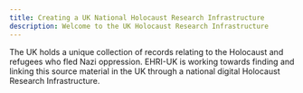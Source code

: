 ```yaml
---
title: Creating a UK National Holocaust Research Infrastructure
description: Welcome to the UK Holocaust Research Infrastructure
---
```


The UK holds a unique collection of records relating to the Holocaust and refugees who
fled Nazi oppression. EHRI-UK is working towards finding and linking this source material
in the UK through a national digital Holocaust Research Infrastructure.